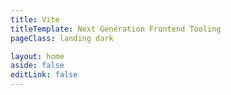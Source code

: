 ```yaml
---
title: Vite
titleTemplate: Next Generation Frontend Tooling
pageClass: landing dark

layout: home
aside: false
editLink: false
---
```


<script setup>
import Hero from './.vitepress/theme/components/landing/Hero.vue'
import HomeSponsors from './.vitepress/theme/components/HomeSponsors.vue'
import FeatureSection from './.vitepress/theme/components/landing/feature-section/FeatureSection.vue'
import FrameworksSection from './.vitepress/theme/components/landing/frameworks-section/FrameworksSection.vue'
import CommunitySection from './.vitepress/theme/components/landing/community-section/CommunitySection.vue'
</script>

<div class="VPHome">
  <Hero/>
  <FeatureSection title="Redefining developer experience" description="Experience the future of web bundling" type="blue" />
  <FeatureSection title="A shared foundation to build upon" type="pink" style="margin-top: 160px" />
  <FrameworksSection />
  <CommunitySection />
</div>
